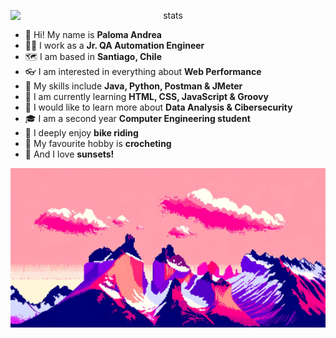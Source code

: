 <p align="center">
  <img src="https://github-readme-stats.vercel.app/api/top-langs/?username=palomaandrea&theme=jolly&show_icons=true&hide_border=true&layout=compact" alt="stats" style="display: block; margin: 0 auto">
</p>

- 🌺 Hi! My name is **Paloma Andrea**
- 👩‍💼 I work as a **Jr. QA Automation Engineer**
- 🗺️ I am based in **Santiago, Chile**
- 👓 I am interested in everything about **Web Performance**
- 🧰 My skills include **Java, Python, Postman & JMeter**
- 🎒 I am currently learning **HTML, CSS, JavaScript & Groovy**
- 📝 I would like to learn more about **Data Analysis & Cibersecurity**
- 🎓 I am a second year **Computer Engineering student**
- 🚴 I deeply enjoy **bike riding**
- 🧶 My favourite hobby is **crocheting**
- 🌆 And I love **sunsets!**

<img src="chilean-torres-del-paine-in-a-pink-sunset.png" alt="Chile's Torres del Paine but in a pink sunset">
